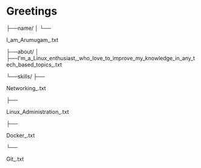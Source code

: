 <h1>Greetings</h1>
├──name/
│   └──<p>I_am_Arumugam_.txt</p>
├──about/
│   ├──<p<p>I'm_a_Linux_enthusiast,_who_love_to_improve_my_knowledge_in_any_tech_based_topics_.txt</p>
└──skills/
    ├──<p>Networking_.txt</p>
    ├──<p>Linux_Administration_.txt</p>
    ├──<p>Docker_.txt</p>
    └──<p>Git_.txt</p>
